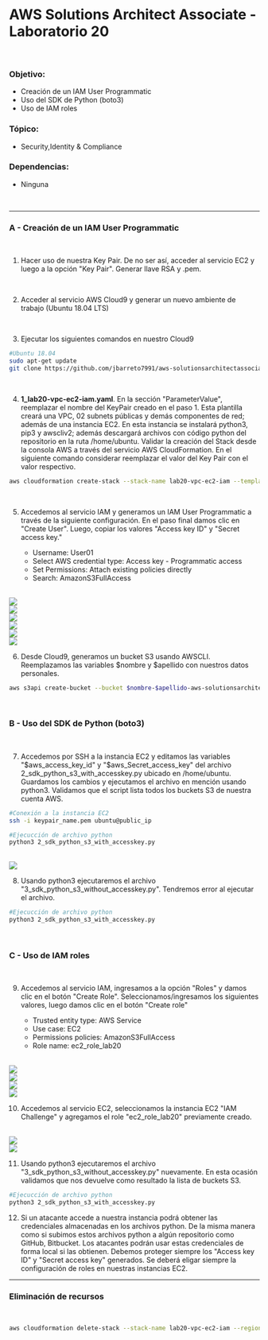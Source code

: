 # AWS Solutions Architect Associate - Laboratorio 20

<br>

### Objetivo: 
* Creación de un IAM User Programmatic
* Uso del SDK de Python (boto3)
* Uso de IAM roles

### Tópico:
* Security,Identity & Compliance

### Dependencias:
* Ninguna

<br>

---

### A - Creación de un IAM User Programmatic

<br>

1. Hacer uso de nuestra Key Pair. De no ser así, acceder al servicio EC2 y luego a la opción "Key Pair". Generar llave RSA y .pem.

<br>

2. Acceder al servicio AWS Cloud9 y generar un nuevo ambiente de trabajo (Ubuntu 18.04 LTS)

<br>

3. Ejecutar los siguientes comandos en nuestro Cloud9

```bash
#Ubuntu 18.04
sudo apt-get update
git clone https://github.com/jbarreto7991/aws-solutionsarchitectassociate.git
```

<br>

4. **1_lab20-vpc-ec2-iam.yaml**. En la sección "ParameterValue", reemplazar el nombre del KeyPair creado en el paso 1. Esta plantilla creará una VPC, 02 subnets públicas y demás componentes de red; además de una instancia EC2. En esta instancia se instalará python3, pip3 y awscliv2; además descargará archivos con código python del repositorio en la ruta /home/ubuntu. Validar la creación del Stack desde la consola AWS a través del servicio AWS CloudFormation. En el siguiente comando considerar reemplazar el valor del Key Pair con el valor respectivo.

```bash
aws cloudformation create-stack --stack-name lab20-vpc-ec2-iam --template-body file://~/environment/aws-solutionsarchitectassociate/Lab-20/code/1_lab20-vpc-ec2-iam.yaml --parameters ParameterKey=KeyPair,ParameterValue="aws-solutionsarchitectassociate" --capabilities CAPABILITY_IAM --region us-east-1
```

<br>

5. Accedemos al servicio IAM y generamos un IAM User Programmatic a través de la siguiente configuración. En el paso final damos clic en "Create User". Luego, copiar los valores "Access key ID" y "Secret access key."

    * Username: User01
    * Select AWS credential type: Access key - Programmatic access
    * Set Permissions: Attach existing policies directly
    * Search: AmazonS3FullAccess


<br>

<img src="images/Lab20_01.jpg">

<br>

<img src="images/Lab20_02.jpg">

<br>

<img src="images/Lab20_03.jpg">

<br>

<img src="images/Lab20_04.jpg">

<br>

<img src="images/Lab20_05.jpg">

<br>

<img src="images/Lab20_06.jpg">

<br>

6. Desde Cloud9, generamos un bucket S3 usando AWSCLI. Reemplazamos las variables $nombre y $apellido con nuestros datos personales.

```bash
aws s3api create-bucket --bucket $nombre-$apellido-aws-solutionsarchitectassociate --region us-east-1
```
<br>

### B - Uso del SDK de Python (boto3)

<br>

7. Accedemos por SSH a la instancia EC2 y editamos las variables "$aws_access_key_id" y "$aws_Secret_access_key" del archivo 2_sdk_python_s3_with_accesskey.py ubicado en /home/ubuntu. Guardamos los cambios y ejecutamos el archivo en mención usando python3. Validamos que el script lista todos los buckets S3 de nuestra cuenta AWS.

```bash
#Conexión a la instancia EC2
ssh -i keypair_name.pem ubuntu@public_ip

#Ejecucción de archivo python
python3 2_sdk_python_s3_with_accesskey.py
```
<br>

<img src="images/Lab20_07.jpg">

<br>

8. Usando python3 ejecutaremos el archivo "3_sdk_python_s3_without_accesskey.py". Tendremos error al ejecutar el archivo.

```bash
#Ejecucción de archivo python
python3 2_sdk_python_s3_with_accesskey.py
```

<br>

### C - Uso de IAM roles

<br>

9. Accedemos al servicio IAM, ingresamos a la opción "Roles" y damos clic en el botón "Create Role". Seleccionamos/ingresamos los siguientes valores, luego damos clic en el botón "Create role"

    * Trusted entity type: AWS Service
    * Use case: EC2
    * Permissions policies: AmazonS3FullAccess
    * Role name: ec2_role_lab20

<br>

<img src="images/Lab20_08.jpg">

<br>

<img src="images/Lab20_09.jpg">

<br>

<img src="images/Lab20_10.jpg">

<br>

<img src="images/Lab20_11.jpg">

<br>

10. Accedemos al servicio EC2, seleccionamos la instancia EC2 "IAM Challenge" y agregamos el role "ec2_role_lab20" previamente creado.

<br>

<img src="images/Lab20_12.jpg">

<br>

<img src="images/Lab20_13.jpg">

<br>

11. Usando python3 ejecutaremos el archivo "3_sdk_python_s3_without_accesskey.py" nuevamente. En esta ocasión validamos que nos devuelve como resultado la lista de buckets S3.

```bash
#Ejecucción de archivo python
python3 2_sdk_python_s3_with_accesskey.py
```

12. Si un atacante accede a nuestra instancia podrá obtener las credenciales almacenadas en los archivos python. De la misma manera como si subimos estos archivos python a algún repositorio como GitHub, Bitbucket. Los atacantes podrán usar estas credenciales de forma local si las obtienen. Debemos proteger siempre los "Access key ID" y "Secret access key" generados. Se deberá eligar siempre la configuración de roles en nuestras instancias EC2.


---

### Eliminación de recursos

<br>

```bash
aws cloudformation delete-stack --stack-name lab20-vpc-ec2-iam --region us-east-1
```